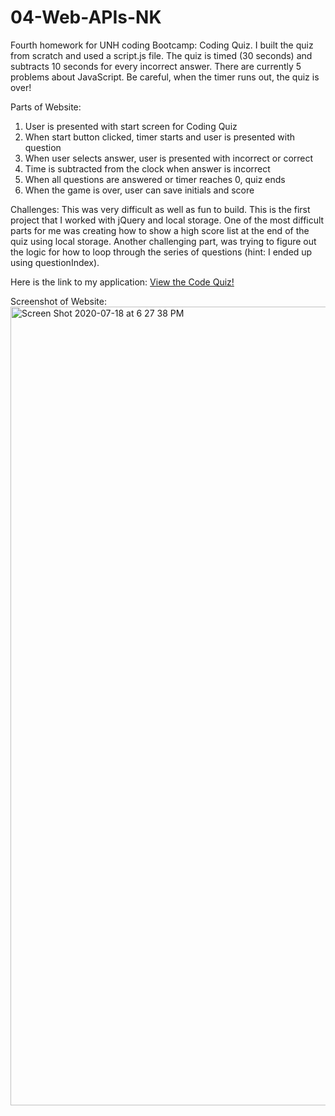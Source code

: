# 04-Web-APIs-NK

Fourth homework for UNH coding Bootcamp: Coding Quiz.  I built the quiz from scratch and used a script.js file.  The quiz is timed (30 seconds) and subtracts 10 seconds for every incorrect answer.  There are currently 5 problems about JavaScript.  Be careful, when the timer runs out, the quiz is over!

Parts of Website:

1. User is presented with start screen for Coding Quiz
2. When start button clicked, timer starts and user is presented with question
3. When user selects answer, user is presented with incorrect or correct
4. Time is subtracted from the clock when answer is incorrect
5. When all questions are answered or timer reaches 0, quiz ends
6. When the game is over, user can save initials and score

Challenges: This was very difficult as well as fun to build.  This is the first project that I worked with jQuery and local storage.  One of the most difficult parts for me was creating how to show a high score list at the end of the quiz using local storage.  Another challenging part, was trying to figure out the logic for how to loop through the series of questions (hint: I ended up using questionIndex).  

Here is the link to my application: [View the Code Quiz!](https://nkleinmann.github.io/04-Web-APIs-NK/?)

Screenshot of Website:
<img width="1278" alt="Screen Shot 2020-07-18 at 6 27 38 PM" src="https://user-images.githubusercontent.com/65608809/87863157-33030e80-c926-11ea-84af-832a64c2c0c7.png">